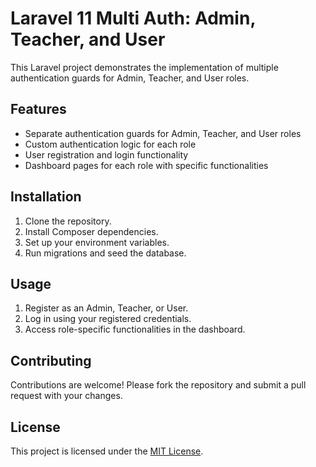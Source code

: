 # Laravel 11 Multi Auth: Admin, Teacher, and User

This Laravel project demonstrates the implementation of multiple authentication guards for Admin, Teacher, and User roles.

## Features

- Separate authentication guards for Admin, Teacher, and User roles
- Custom authentication logic for each role
- User registration and login functionality
- Dashboard pages for each role with specific functionalities

## Installation

1. Clone the repository.
2. Install Composer dependencies.
3. Set up your environment variables.
4. Run migrations and seed the database.

## Usage

1. Register as an Admin, Teacher, or User.
2. Log in using your registered credentials.
3. Access role-specific functionalities in the dashboard.

## Contributing

Contributions are welcome! Please fork the repository and submit a pull request with your changes.

## License

This project is licensed under the [MIT License](LICENSE).
